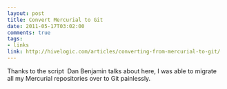 ```yaml
--- 
layout: post
title: Convert Mercurial to Git
date: 2011-05-17T03:02:00
comments: true
tags:
- links
link: http://hivelogic.com/articles/converting-from-mercurial-to-git/
---
```

Thanks to the script  Dan Benjamin talks about here, I was able to migrate all my Mercurial repositories over to Git painlessly.
